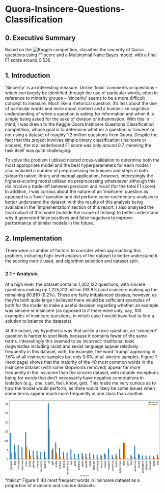 # Quora-Insincere-Questions-Classification

## 0. Executive Summary
Based on the ![Kaggle competition](https://www.kaggle.com/c/quora-insincere-questions-classification), classifies the sincerity of Quora questions using F1 score and a Multinomial Naive Bayes model, with a final F1 score around 0.536.

## 1. Introduction
‘Sincerity’ is an interesting measure. Unlike ‘toxic’ comments or questions – which can largely be identified through the use of particular words, often in reference to minority groups – ‘sincerity’ seems to be a more difficult concept to measure. Much like a rhetorical question, it’s less about the use of particular words and more about context and a human-like cognitive understanding of when a question is asking for information and when it is simply being asked for the sake of division or inflammation. With this in mind, I was drawn to the Kaggle Quora Insincere Questions Classification competition, whose goal is to determine whether a question is ‘sincere’ or not using a dataset of roughly 1.3 million questions from Quora. Despite the fact that this project involves simple binary classification (insincere or sincere), the top leaderboard F1 score was only around 0.7, meaning the task itself was quite challenging.

To solve the problem I utilised nested cross-validation to determine both the most appropriate model and the best hyperparameters for each model. I also included a number of preprocessing techniques and steps in both sklearn’s native library and manual application, however, interestingly the highest-scoring model utilised no preprocessing whatsoever although this did involve a trade-off between precision and recall (for the total F1 score). In addition, I was curious about the nature of an ‘insincere’ question as opposed to a ‘toxic’ question and did perform some rudimentary analysis to better understand the dataset, with the results of this analysis being available in the
‘Implementation’ section of this report. I also analysed the final output of the model (outside the scope of testing) to better understand why it generated false positives and false negatives to improve performance of similar models in the future.

## 2. Implementation
There were a number of factors to consider when approaching this problem, including high-level analysis of the dataset to better understand it, the scoring metric used, and algorithm selection and dataset split.

### 2.1 - Analysis
At a high level, the dataset contains 1,302,122 questions, with sincere questions making up 1,225,312 million (93.8%) and insincere making up the remaining 80,810 (6.2%). These are fairly imbalanced classes, however, as they’re both quite large I believed there would be sufficient examples of both for the model to make a useful decision regarding whether an example was sincere or insincere (as opposed to if there were only, say, 100 examples of insincere questions, in which case I would have had to find a solution to balance the datasets).

At the outset, my hypothesis was that unlike a toxic question, an 'insincere' question is harder to spot likely because it contains fewer of the same terms. Interestingly this seemed to be incorrect: traditional toxic dogwhistles including racist and sexist language appear relatively frequently in this dataset, with, for example, the word 'trump' appearing in 7.6% of all insincere samples but only 0.6% of all sincere samples. Figure 1 (next page) shows that the majority of the 40 most common words in the insincere dataset (with some stopwords removed) appear far more frequently in the insincere than the sincere dataset, with notable exceptions being for words that don’t necessarily have negative connotations in isolation (e.g., one, cant, feel, know, get). This made me very curious as to how the model would perform, as there would likely be some issues when some terms appear much more frequently in one class than another.

<img src="https://github.com/sklavoug/Quora-Insincere-Questions-Classification/blob/main/2.1.png" alt="Figure 1: 40 most frequent words in insincere dataset as a proportion of insincere and sincere datasets" width="1000"/>
<fontsize='6'> *italics* Figure 1: 40 most frequent words in insincere dataset as a proportion of insincere and sincere datasets</fontsize>
